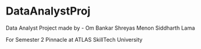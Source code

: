 # DataAnalystProj
Data Analyst Project made by -
Om Bankar
Shreyas Menon 
Siddharth Lama

For Semester 2 Pinnacle at ATLAS SkillTech University
